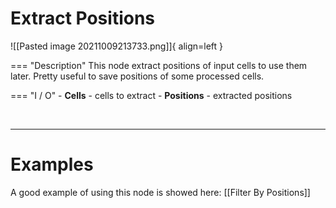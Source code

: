 # **Extract Positions** 

![[Pasted image 20211009213733.png]]{ align=left }

=== "Description"
	This node extract positions of input cells to use them later. Pretty useful to save positions of some processed cells.  
	
=== "I / O"
	- **Cells** - cells to extract
	- **Positions** - extracted positions

<br />

--------

# Examples
A good example of using this node is showed here: [[Filter By Positions]] 
